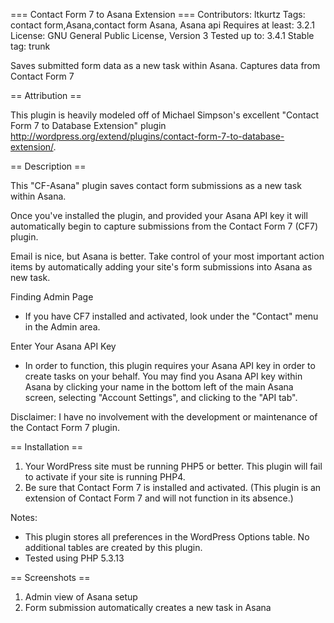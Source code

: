 === Contact Form 7 to Asana Extension ===
Contributors: ltkurtz
Tags: contact form,Asana,contact form Asana, Asana api
Requires at least: 3.2.1
License: GNU General Public License, Version 3
Tested up to: 3.4.1
Stable tag: trunk

Saves submitted form data as a new task within Asana. Captures data from Contact Form 7

== Attribution ==

This plugin is heavily modeled off of Michael Simpson's excellent "Contact Form 7 to Database Extension" plugin <http://wordpress.org/extend/plugins/contact-form-7-to-database-extension/>.

== Description ==

This "CF-Asana" plugin saves contact form submissions as a new task within Asana.

Once you've installed the plugin, and provided your Asana API key it will automatically begin to capture submissions from the Contact Form 7 (CF7) plugin.

Email is nice, but Asana is better. Take control of your most important action items by automatically adding your site's form submissions into Asana as new task. 

Finding Admin Page

* If you have CF7 installed and activated, look under the "Contact" menu in the Admin area.

Enter Your Asana API Key

* In order to function, this plugin requires your Asana API key in order to create tasks on your behalf. You may find you Asana API key within Asana by clicking your name in the bottom left of the main Asana screen, selecting "Account Settings", and clicking to the "API tab".

Disclaimer: I have no involvement with the development or maintenance of the Contact Form 7 plugin.

== Installation ==

1. Your WordPress site must be running PHP5 or better. This plugin will fail to activate if your site is running PHP4.
1. Be sure that Contact Form 7 is installed and activated. (This plugin is an extension of Contact Form 7 and will not function in its absence.)

Notes:

* This plugin stores all preferences in the WordPress Options table. No additional tables are created by this plugin.
* Tested using PHP 5.3.13


== Screenshots ==

1. Admin view of Asana setup
2. Form submission automatically creates a new task in Asana
